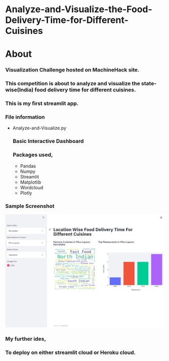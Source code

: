 # Analyze-and-Visualize-the-Food-Delivery-Time-for-Different-Cuisines

# About

### Visualization Challenge hosted on MachineHack site.

### This competition is about to analyze and visualize the state-wise(India) food delivery time for different cuisines.

### This is my first streamlit app.

### File information
 * Analyze-and-Visualize.py
    ### Basic Interactive Dashboard
    ### Packages used,
      * Pandas
      * Numpy
      * Streamlit
      * Matplotlib
      * Wordcloud
      * Plotly
    
### Sample Screenshot
![Alt text](https://github.com/hariprasath-v/Analyze-and-Visualize-the-Food-Delivery-Time-for-Different-Cuisines/blob/Machine_Learning_Competitons/streamlit%20app%20screenshot.PNG)


### My further ides,
  ### To deploy on either streamlit cloud or Heroku cloud.
